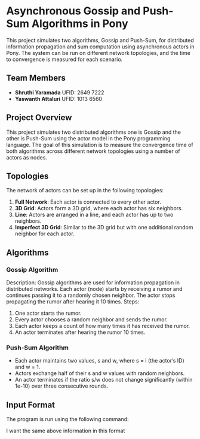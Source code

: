 # Asynchronous Gossip and Push-Sum Algorithms in Pony

This project simulates two algorithms, Gossip and Push-Sum, for distributed information propagation and sum computation using asynchronous actors in Pony. The system can be run on different network topologies, and the time to convergence is measured for each scenario.

## Team Members
- **Shruthi Yaramada**
  UFID: 2649 7222
- **Yaswanth Attaluri**
  UFID: 1013 6560

## Project Overview
This project simulates two distributed algorithms one is Gossip and the other is Push-Sum using the actor model in the Pony programming language. The goal of this simulation is to measure the convergence time of both algorithms across different network topologies using a number of actors as nodes.

## Topologies
The network of actors can be set up in the following topologies:
1. **Full Network**: Each actor is connected to every other actor.
2. **3D Grid**: Actors form a 3D grid, where each actor has six neighbors.
3. **Line**: Actors are arranged in a line, and each actor has up to two neighbors.
4. **Imperfect 3D Grid**: Similar to the 3D grid but with one additional random neighbor for each actor.

## Algorithms
### Gossip Algorithm
Description: Gossip algorithms are used for information propagation in distributed networks. Each actor (node) starts by receiving a rumor and continues passing it to a randomly chosen neighbor. The actor stops propagating the rumor after hearing it 10 times.
Steps:
1. One actor starts the rumor.
2. Every actor chooses a random neighbor and sends the rumor.
3. Each actor keeps a count of how many times it has received the rumor.
4. An actor terminates after hearing the rumor 10 times.

### Push-Sum Algorithm
- Each actor maintains two values, s and w, where s = i (the actor’s ID) and w = 1.
- Actors exchange half of their s and w values with random neighbors.
- An actor terminates if the ratio s/w does not change significantly (within 1e-10) over three consecutive rounds.

## Input Format
The program is run using the following command:



I want the same above information in this format

